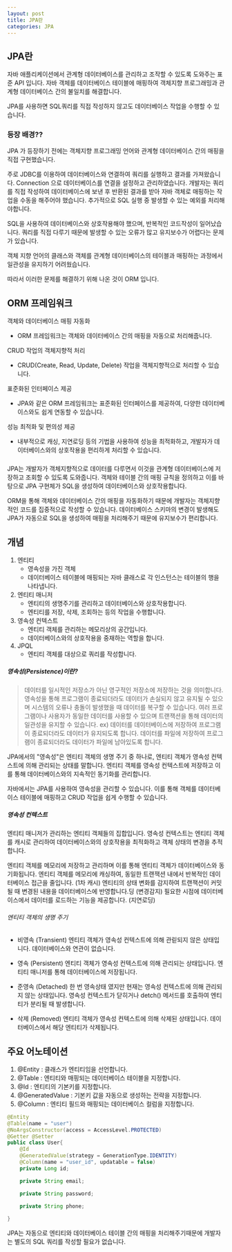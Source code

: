 ```yaml
---
layout: post
title: JPA란
categories: JPA
---
```


## JPA란
자바 애플리케이션에서 관계형 데이터베이스를 관리하고 조작할 수 있도록 도와주는 표준 API 입니다.
자바 객체를 데이터베이스 테이블에 매핑하여 객체지향 프로그래밍과 관계형 데이터베이스 간의 불일치를 해결합니다.

JPA를 사용하면 SQL쿼리를 직접 작성하지 않고도 데이터베이스 작업을 수행할 수 있습니다.


### 등장 배경??
JPA 가 등장하기 전에는 객체지향 프로그래밍 언어와 관계형 데이터베이스 간의 매핑을 직접 구현했습니다.

주로 JDBC를 이용하여 데이터베이스와 연결하여 쿼리를 실행하고 결과를 가져왔습니다.
Connection 으로 데이터베이스를 연결을 설정하고 관리하였습니다. 개발자는 쿼리를 직접 작성하여 데이터베이스에 보낸 후
반환된 결과를 받아 자바 객체로 매핑하는 작업을 수동을 해주어야 했습니다.
추가적으로 SQL 실행 중 발생할 수 있는 예외를 처리해야합니다.

SQL을 사용하여 데이터베이스와 상호작용해야 했으며, 반복적인 코드작성이 일어났습니다.
쿼리를 직접 다루기 때문에 발생할 수 있는 오류가 많고 유지보수가 어렵다는 문제가 있습니다.

객체 지향 언어의 클래스와 객체를 관계형 데이터베이스의 테이블과 매핑하는 과정에서 일관성을 유지하기 어려웠습니다.

따라서 이러한 문제를 해결하기 위해 나온 것이 ORM 입니다.


## ORM 프레임워크
객체와 데이터베이스 매핑 자동화
  - ORM 프레임워크는 객체와 데이터베이스 간의 매핑을 자동으로 처리해줍니다.

CRUD 작업의 객체지향적 처리 
  - CRUD(Create, Read, Update, Delete) 작업을 객체지향적으로 처리할 수 있습니다.

표준화된 인터페이스 제공 
  - JPA와 같은 ORM 프레임워크는 표준화된 인터페이스를 제공하여, 다양한 데이터베이스와도 쉽게 연동할 수 있습니다.

성능 최적화 및 편의성 제공
  - 내부적으로 캐싱, 지연로딩 등의 기법을 사용하여 성능을 최적화하고, 개발자가 데이터베이스와의 상호작용을 편리하게 처리할 수 있습니다.



###
JPA는 개발자가 객체지향적으로 데이터를 다루면서 이것을 관계형 데이터베이스에 저장하고 조회할 수 있도록 도와줍니다.
객체와 테이블 간의 매핑 규칙을 정의하고 이를 바탕으로 JPA 구현체가 SQL을 생성하여 데이터베이스와 상호작용합니다.

ORM을 통해 객체와 데이터베이스 간의 매핑을 자동화하기 때문에 개발자는 객체지향적인 코드를 집중적으로 작성할 수 있습니다.
데이터베이스 스키마의 변경이 발생해도 JPA가 자동으로 SQL을 생성하여 매핑을 처리해주기 때문에 유지보수가 편리합니다.


## 개념
1. 엔티티
   - 영속성을 가진 객체
   - 데이터베이스 테이블에 매핑되는 자바 클래스로 각 인스턴스는 테이블의 행을 나타냅니다.
2. 엔티티 매니저
   - 엔티티의 생명주기를 관리하고 데이터베이스와 상호작용합니다.
   - 엔티티를 저장, 삭제, 조회하는 등의 작업을 수행합니다.
3. 영속성 컨텍스트
   - 엔티티 객체를 관리하는 메모리상의 공간입니다.
   - 데이터베이스와의 상호작용을 중재하는 역할을 합니다.
4. JPQL
   - 엔티티 객체를 대상으로 쿼리를 작성합니다.
  




##### 영속성(Persistence)이란?
> 데이터를 일시적인 저장소가 아닌 영구적인 저장소에 저장하는 것을 의미합니다.
> 영속성을 통해 프로그램이 종료되더라도 데이터가 손실되지 않고 유지될 수 있으며 시스템의 오류나 충돌이 발생했을 때
> 데이터를 복구할 수 있습니다.
> 여러 프로그램이나 사용자가 동일한 데이터를 사용할 수 있으며 트랜잭션을 통해 데이터의 일관성을 유지할 수 있습니다.
> ex) 
> 데이터를 데이터베이스에 저장하여 프로그램이 종료되더라도 데이터가 유지되도록 합니다.
> 데이터를 파일에 저장하여 프로그램이 종료되더라도 데이터가 파일에 남아있도록 합니다.


JPA에서의 "영속성"은 엔티티 객체의 생명 주기 중 하나로, 엔티티 객체가 영속성
컨텍스트에 의해 관리되는 상태를 말합니다.
엔티티 객체를 영속성 컨텍스트에 저장하고 이를 통해 데이터베이스와의 지속적인 동기화를 관리합니다.

자바에서는 JPA를 사용하여 영속성을 관리할 수 있습니다.
이를 통해 객체를 데이터베이스 테이블에 매핑하고 CRUD 작업을 쉽게 수행할 수 있습니다.





##### 영속성 컨텍스트
엔티티 매니저가 관리하는 엔티티 객체들의 집합입니다.
영속성 컨텍스트는 엔티티 객체를 캐시로 관리하여 데이터베이스와의 상호작용을 최적화하고 객체 상태의 변경을
추적합니다.

엔티티 객체를 메모리에 저장하고 관리하며 이를 통해 엔티티 객체가 데이터베이스와 동기화됩니다.
엔티티 객체를 메모리에 캐싱하여, 동일한 트랜잭션 내에서 반복적인 데이터베이스 접근을 줄입니다. (1차 캐시)
엔티티의 상태 변화를 감지하여 트랜잭션이 커밋될 때 변경된 내용을 데이터베이스에 반영합니다.딩 (변경감지)
필요한 시점에 데이터베이스에서 데이터를 로드하는 기능을 제공합니다. (지연로딩)

###### 엔티티 객체의 생명 주기
- 비영속 (Transient)
  엔티티 객체가 영속성 컨텍스트에 의해 관릳되지 않은 상태입니다.
  데이터베이스와 연관이 없습니다.
  
- 영속 (Persistent)
  엔티티 객체가 영속성 컨텍스트에 의해 관리되는 상태입니다.
  엔티티 매니저를 통해 데이터베이스에 저장됩니다.

- 준영속 (Detached)
  한 번 영속상태 였지만 현재는 영속성 컨텍스트에 의해 관리되지 않는 상태입니다.
  영속성 컨텍스트가 닫히거나 detch() 메서드를 호출하여 엔티티가 분리될 때 발생합니다.

- 삭제 (Removed)
  엔티티 객체가 영속성 컨텍스트에 의해 삭제된 상태입니다.
  데이터베이스에서 해당 엔티티가 삭제됩니다.





## 주요 어노테이션
1. @Entity : 클래스가 엔티티임을 선언합니다.
2. @Table : 엔티티와 매핑되는 데이터베이스 테이블을 지정합니다.
3. @Id : 엔티티의 기본키를 지정합니다.
4. @GeneratedValue : 기본키 값을 자동으로 생성하는 전략을 지정합니다.
5. @Column : 엔티티 필드와 매핑되는 데이터베이스 컬럼을 지정합니다.

```java
@Entity
@Table(name = "user")
@NoArgsConstructor(access = AccessLevel.PROTECTED)
@Getter @Setter
public class User{
    @Id
    @GeneratedValue(strategy = GenerationType.IDENTITY)
    @Column(name = "user_id", updatable = false)
    private Long id;

    private String email;

    private String password;

    private String phone;
    
}
```

JPA는 자동으로 엔티티와 데이터베이스 테이블 간의 매핑을 처리해주기때문에 개발자는 별도의 SQL 쿼리를 작성할 필요가 없습니다.





